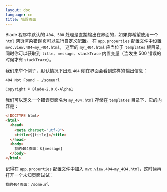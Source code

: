 ```yaml
---
layout: doc
language: cn
title: 错误页面
---
```


Blade 程序中默认的 `404`、`500` 处理是直接输出在界面的，如果你希望使用一个 `html` 网页渲染错误页可以进行自定义配置。
在 `app.properties` 配置文件中设置 `mvc.view.404=my_404.html`，
这里的 `my_404.html` 应当位于 `templates` 根目录，同时你可以获取到 `title`、`message`、`stackTrace` 内置变量（当发生 500 错误的时候才有 `stackTrace`）。

我们来举个例子，默认情况下出现 `404` 你在界面会看到这样的输出信息：

```bash
404 Not Found - /someurl

Copyright © Blade-2.0.6-Alpha1
```

我们可以定义一个错误页面名为 `my_404.html` 存储在 `templates` 目录下，它的内容是：

```html
<!DOCTYPE html>
<html>
  <head>
    <meta charset="utf-8">
    <title>${title}</title>
  </head>
  <body>
    我的404页面：${message}
  </body>
</html>
```

记得在 `app.properties` 配置文件中加入 `mvc.view.404=my_404.html`，这时候再打开一个未知页面试试：

```bash
我的404页面：/someurl
```
